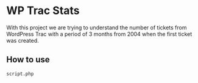 # WP Trac Stats

With this project we are trying to understand the number of tickets from WordPress Trac with a period of 3 months from 2004 when the first ticket was created.

## How to use

`script.php`


